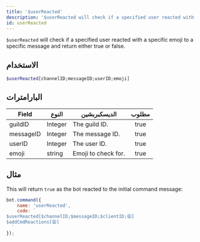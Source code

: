```yaml
---
title: '$userReacted'
description: '$userReacted will check if a specified user reacted with a specific emoji to a specific message and return either true or false.'
id: userReacted
---
```


`$userReacted` will check if a specified user reacted with a specific emoji to a specific message and return either true or false.

## الاستخدام

```php
$userReacted[channelID;messageID;userID;emoji]
```

## البارامترات

| Field     | النوع   | الديسكبربشين        | مطلوب |
| --------- | ------- | ------------------- |:-----:|
| guildID   | Integer | The guild ID.       | true  |
| messageID | Integer | The message ID.     | true  |
| userID    | Integer | The user ID.        | true  |
| emoji     | string  | Emoji to check for. | true  |

## مثال

This will return `true` as the bot reacted to the initial command message:

```javascript
bot.command({
    name: 'userReacted',
    code: `
$userReacted[$channelID;$messageID;$clientID;😩]
$addCmdReactions[😩]
  `
});
```
